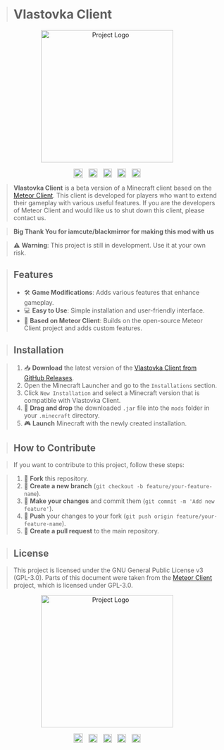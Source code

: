 > # Vlastovka Client

<p align="center">
  <a href="https://github.com/lopimates1234/Vlastovka-Client" target="_blank">
    <img src="https://github.com/user-attachments/assets/ee3de53f-d6e7-43b4-92d8-a5dd823076fd" alt="Project Logo" width="300">
  </a>
</p>

<div align="center">
  <a href="https://meteorclient.com" target="_blank" style="display: inline-block;">
    <img src="https://meteorclient.com/icon.png" alt="Meteor Client" style="height: 21px; vertical-align: middle;" />
  </a>
  <!-- Mezera mezi prvky -->
  <img src="data:image/gif;base64,R0lGODlhAQABAAAAACwAAAAAAQABAAA=" style="width: 5px; display: inline-block;" alt="" />
  <a href="https://meteorclient.com" style="display: inline-block;">
    <img src="https://img.shields.io/badge/Meteor_Official_Site-blue" alt="built with Meteor" style="height: 20px; vertical-align: middle;" />
  </a>
  <!-- Mezera mezi prvky -->
  <img src="data:image/gif;base64,R0lGODlhAQABAAAAACwAAAAAAQABAAA=" style="width: 5px; display: inline-block;" alt="" />
  <a href="https://github.com/lopimates1234/Vlastovka-Client" target="_blank" style="display: inline-block;">
    <img src="https://img.shields.io/github/contributors/lopimates1234/Vlastovka-Client?color=green" alt="contributors" style="height: 20px; vertical-align: middle;" />
  </a>
  <!-- Mezera mezi prvky -->
  <img src="data:image/gif;base64,R0lGODlhAQABAAAAACwAAAAAAQABAAA=" style="width: 5px; display: inline-block;" alt="" />
  <a href="https://ko-fi.com/lopimates1234" target="_blank" style="display: inline-block;">
    <img src="https://storage.ko-fi.com/cdn/cup-border.png" alt="Ko-Fi" style="height: 20px; vertical-align: middle;" />
  </a>
  <!-- Mezera mezi prvky -->
  <img src="data:image/gif;base64,R0lGODlhAQABAAAAACwAAAAAAQABAAA=" style="width: 5px; display: inline-block;" alt="" />
  <a href="https://github.com/lopimates1234/Vlastovka-Client/releases" target="_blank" style="display: inline-block;">
    <img src="https://img.shields.io/badge/Alpha_v2.0-006400" alt="Version" style="height: 20px; vertical-align: middle;" />
  </a>
</div>

<!-- Text, který bude pod obrázky -->
<p>                                                   </p>
<p>                                                   </p>
<p>                                                   </p>
<p>                                                   </p>
<p>                                                   </p>
<p>                                                   </p>
<p>                                                   </p>

  
</div>

> **Vlastovka Client** is a beta version of a Minecraft client based on the [Meteor Client](https://github.com/MeteorDevelopment/meteor-client). This client is developed for players who want to extend their gameplay with various useful features. If you are the developers of Meteor Client and would like us to shut down this client, please contact us.

> **Big Thank You for iamcute/blackmirror for making this mod with us**

> ⚠️ **Warning**: This project is still in development. Use it at your own risk.

> ## Features
> - 🛠️ **Game Modifications**: Adds various features that enhance gameplay.
> - 💻 **Easy to Use**: Simple installation and user-friendly interface.
> - 🚀 **Based on Meteor Client**: Builds on the open-source Meteor Client project and adds custom features.

> ## Installation

> 1. 📥 **Download** the latest version of the [Vlastovka Client from GitHub Releases](https://github.com/lopimates1234/Vlastovka-Client/releases).
> 2. Open the Minecraft Launcher and go to the `Installations` section.
> 3. Click `New Installation` and select a Minecraft version that is compatible with Vlastovka Client.
> 4. 📂 **Drag and drop** the downloaded `.jar` file into the `mods` folder in your `.minecraft` directory.
> 5. 🎮 **Launch** Minecraft with the newly created installation.

> ## How to Contribute

> If you want to contribute to this project, follow these steps:

> 1. 🍴 **Fork** this repository.
> 2. 🌿 **Create a new branch** (`git checkout -b feature/your-feature-name`).
> 3. 📝 **Make your changes** and commit them (`git commit -m 'Add new feature'`).
> 4. 🔄 **Push** your changes to your fork (`git push origin feature/your-feature-name`).
> 5. 🔧 **Create a pull request** to the main repository.

> ## License

> This project is licensed under the GNU General Public License v3 (GPL-3.0). Parts of this document were taken from the [Meteor Client](https://github.com/MeteorDevelopment/meteor-client) project, which is licensed under GPL-3.0.

<p align="center">
  <a href="https://github.com/lopimates1234/Vlastovka-Client" target="_blank">
    <img src="https://github.com/user-attachments/assets/ee3de53f-d6e7-43b4-92d8-a5dd823076fd" alt="Project Logo" width="300">
  </a>
</p>

<div align="center">
  <a href="https://meteorclient.com" target="_blank" style="display: inline-block;">
    <img src="https://meteorclient.com/icon.png" alt="Meteor Client" style="height: 21px; vertical-align: middle;" />
  </a>
  <!-- Mezera mezi prvky -->
  <img src="data:image/gif;base64,R0lGODlhAQABAAAAACwAAAAAAQABAAA=" style="width: 5px; display: inline-block;" alt="" />
  <a href="https://meteorclient.com" style="display: inline-block;">
    <img src="https://img.shields.io/badge/Meteor_Official_Site-blue" alt="built with Meteor" style="height: 20px; vertical-align: middle;" />
  </a>
  <!-- Mezera mezi prvky -->
  <img src="data:image/gif;base64,R0lGODlhAQABAAAAACwAAAAAAQABAAA=" style="width: 5px; display: inline-block;" alt="" />
  <a href="https://github.com/lopimates1234/Vlastovka-Client" target="_blank" style="display: inline-block;">
    <img src="https://img.shields.io/github/contributors/lopimates1234/Vlastovka-Client?color=green" alt="contributors" style="height: 20px; vertical-align: middle;" />
  </a>
  <!-- Mezera mezi prvky -->
  <img src="data:image/gif;base64,R0lGODlhAQABAAAAACwAAAAAAQABAAA=" style="width: 5px; display: inline-block;" alt="" />
  <a href="https://ko-fi.com/lopimates1234" target="_blank" style="display: inline-block;">
    <img src="https://storage.ko-fi.com/cdn/cup-border.png" alt="Ko-Fi" style="height: 20px; vertical-align: middle;" />
  </a>
  <!-- Mezera mezi prvky -->
  <img src="data:image/gif;base64,R0lGODlhAQABAAAAACwAAAAAAQABAAA=" style="width: 5px; display: inline-block;" alt="" />
  <a href="https://github.com/lopimates1234/Vlastovka-Client/releases" target="_blank" style="display: inline-block;">
    <img src="https://img.shields.io/badge/Alpha_v2.0-006400" alt="Version" style="height: 20px; vertical-align: middle;" />
  </a>

</div>
